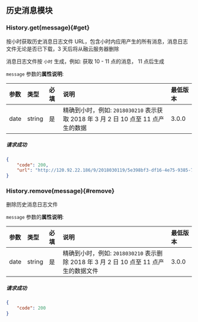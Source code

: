 ## 历史消息模块

### History.get(message){#get}

按小时获取历史消息日志文件 URL，包含小时内应用产生的所有消息，消息日志文件无论是否已下载，3 天后将从融云服务器删除

消息日志文件按 `小时` 生成，例如: 获取 10 - 11 点的消息， 11 点后生成

`message` 参数的**属性说明**:

| 参数   	 		|	类型		| 必填	| 说明 							|最低版本	|
| :----------------	|:--------	|:-----	|:------------------------------|:----- |
| date		  		| string 	| 	是 	| 精确到小时，例如: `2018030210` 表示获取 2018 年 3 月 2 日 10 点至 11 点产生的数据 	| 3.0.0 |

##### 请求成功

```json
{
	"code": 200,
	"url": "http://120.92.22.186/9/2018030119/5e398bf3-df16-4e75-9385-7e37c65db649.zip"
}
```

### History.remove(message){#remove}

删除历史消息日志文件

`message` 参数的**属性说明**:

| 参数   	 		|	类型		| 必填	| 说明 							|最低版本	|
| :----------------	|:--------	|:-----	|:------------------------------|:----- |
| date		  		| string 	| 	是 	| 精确到小时，例如: `2018030210` 表示删除 2018 年 3 月 2 日 10 点至 11 点产生的数据文件 | 3.0.0 |

##### 请求成功

```json
{
	"code": 200
}
```